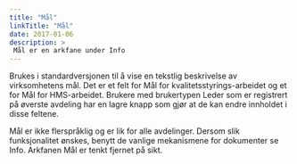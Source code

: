 ```yaml
---
title: "Mål"
linkTitle: "Mål"
date: 2017-01-06
description: >
 Mål er en arkfane under Info
---
```

Brukes i standardversjonen til å vise en tekstlig beskrivelse av virksomhetens mål. Det er et felt for Mål for kvalitetsstyrings-arbeidet og et for Mål for HMS-arbeidet. Brukere med brukertypen Leder som er registrert på øverste avdeling har en lagre knapp som gjør at de kan endre innholdet i disse feltene.

Mål er ikke flerspråklig og er lik for alle avdelinger. Dersom slik funksjonalitet ønskes, benytt de vanlige mekanismene for dokumenter se Info. Arkfanen Mål er tenkt fjernet på sikt. 
